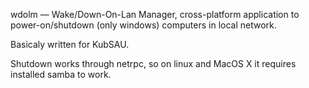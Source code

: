 wdolm — Wake/Down-On-Lan Manager, cross-platform application to power-on/shutdown (only windows) computers in local network.

Basicaly written for KubSAU.

Shutdown works through netrpc, so on linux and MacOS X it requires installed samba to work.
